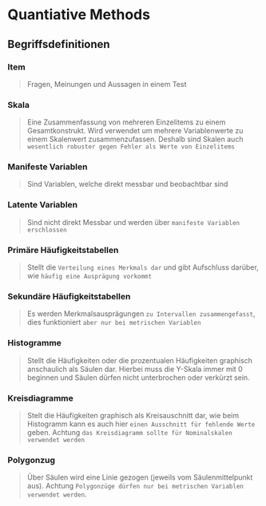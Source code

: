 # Quantiative Methods

## Begriffsdefinitionen

### Item
> Fragen, Meinungen und Aussagen in einem Test

### Skala
> Eine Zusammenfassung von mehreren Einzelitems zu einem Gesamtkonstrukt. Wird verwendet um mehrere Variablenwerte zu einem Skalenwert zusammenzufassen. Deshalb sind Skalen auch `wesentlich robuster gegen Fehler als Werte von Einzelitems`

### Manifeste Variablen
> Sind Variablen, welche direkt messbar und beobachtbar sind

### Latente Variablen
> Sind nicht direkt Messbar und werden über `manifeste Variablen erschlossen`

### Primäre Häufigkeitstabellen
> Stellt die `Verteilung eines Merkmals dar` und gibt Aufschluss darüber, wie `häufig eine Ausprägung vorkommt`

### Sekundäre Häufigkeitstabellen
> Es werden Merkmalsausprägungen `zu Intervallen zusammengefasst`, dies funktioniert `aber nur bei metrischen Variablen`

### Histogramme
> Stellt die Häufigkeiten oder die prozentualen Häufigkeiten graphisch anschaulich als Säulen dar. Hierbei muss die Y-Skala immer mit 0 beginnen und Säulen dürfen nicht unterbrochen oder verkürzt sein.

### Kreisdiagramme
> Stelt die Häufigkeiten graphisch als Kreisauschnitt dar, wie beim Histogramm kann es auch hier `einen Ausschnitt für fehlende Werte` geben. Achtung `das Kreisdiagramm sollte für Nominalskalen verwendet werden`
### Polygonzug
> Über Säulen wird eine Linie gezogen (jeweils vom Säulenmittelpunkt aus). Achtung `Polygonzüge dürfen nur bei metrischen Variablen verwendet werden`.

